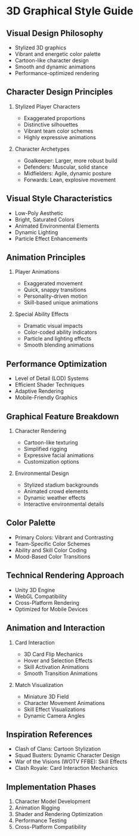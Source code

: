 # 3D Graphical Style Guide

## Visual Design Philosophy
- Stylized 3D graphics
- Vibrant and energetic color palette
- Cartoon-like character design
- Smooth and dynamic animations
- Performance-optimized rendering

## Character Design Principles
1. Stylized Player Characters
   - Exaggerated proportions
   - Distinctive silhouettes
   - Vibrant team color schemes
   - Highly expressive animations

2. Character Archetypes
   - Goalkeeper: Larger, more robust build
   - Defenders: Muscular, solid stance
   - Midfielders: Agile, dynamic posture
   - Forwards: Lean, explosive movement

## Visual Style Characteristics
- Low-Poly Aesthetic
- Bright, Saturated Colors
- Animated Environmental Elements
- Dynamic Lighting
- Particle Effect Enhancements

## Animation Principles
1. Player Animations
   - Exaggerated movement
   - Quick, snappy transitions
   - Personality-driven motion
   - Skill-based unique animations

2. Special Ability Effects
   - Dramatic visual impacts
   - Color-coded ability indicators
   - Particle and lighting effects
   - Smooth blending animations

## Performance Optimization
- Level of Detail (LOD) Systems
- Efficient Shader Techniques
- Adaptive Rendering
- Mobile-Friendly Graphics

## Graphical Feature Breakdown
1. Character Rendering
   - Cartoon-like texturing
   - Simplified rigging
   - Expressive facial animations
   - Customization options

2. Environmental Design
   - Stylized stadium backgrounds
   - Animated crowd elements
   - Dynamic weather effects
   - Interactive environmental details

## Color Palette
- Primary Colors: Vibrant and Contrasting
- Team-Specific Color Schemes
- Ability and Skill Color Coding
- Mood-Based Color Transitions

## Technical Rendering Approach
- Unity 3D Engine
- WebGL Compatibility
- Cross-Platform Rendering
- Optimized for Mobile Devices

## Animation and Interaction
1. Card Interaction
   - 3D Card Flip Mechanics
   - Hover and Selection Effects
   - Skill Activation Animations
   - Smooth Transition Animations

2. Match Visualization
   - Miniature 3D Field
   - Character Movement Animations
   - Skill Effect Visualizations
   - Dynamic Camera Angles

## Inspiration References
- Clash of Clans: Cartoon Stylization
- Squad Busters: Dynamic Character Design
- War of the Visions (WOTV FFBE): Skill Effects
- Clash Royale: Card Interaction Mechanics

## Implementation Phases
1. Character Model Development
2. Animation Rigging
3. Shader and Rendering Optimization
4. Performance Testing
5. Cross-Platform Compatibility

